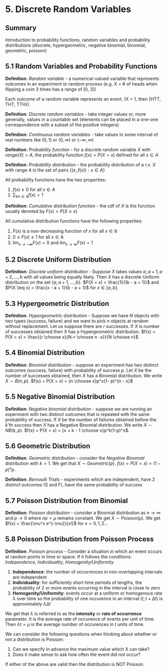 # 5. Discrete Random Variables

## Summary

Introduction to probability functions, random variables and probability distributions (discrete, hypergeometric, negative binomial, binomial, geometric, poisson)

## 5.1 Random Variables and Probability Functions

**Definition**: *Random variable* - a numerical-valued variable that represents outcomes in an experiment or random process (e.g. X = # of heads when flipping a coin 3 times has a range of [0, 3])

Each outcome of a random variable represents an event. (X = 1, then {HTT, THT, TTH}).

**Definition**: *Discrete random variables* - take integer values or, more generally, values in a countable set (elements can be placed in a one-one correspondence with a subset of the positive integers)

**Definition**: *Continuous random variables* - take values in some interval of real numbers like $(0, 1)​$ or $(0, \infty)​$ or $(-\infty, \infty)​$ 

**Definition**: *Probability function* - for a discrete random variable $X$ with $range(X) = A$, the probability function $f(x) = P(X = x)$ defined for all $x \in A$

**Definition**: *Probability distribution* - the probability distribution of a r.v. $X$ with range $A$ is the set of pairs $\{(x, f(x)) : x \in A\}$

All probability functions have the two properties:

1. $f(x) \geq 0$ for all $x \in A$
2. $\sum_{\forall x \in A} f(x) = 1$

**Definition**: *Cumulative distribution function* - the cdf of $X$ is the function usually denoted by $F(x) = P(X \leq x)$ 

All cumulative distribution functions have the following properties:

1. $F(x)$ is a non-decreasing function of $x$ for all $x \in \mathbb{R}$ 
2. $0 \leq F(x) \leq 1$ for all $x \in \mathbb{R}$
3. $\lim_{x \rightarrow -\infty} F(x) = 0$ and $lim_{x \rightarrow \infty} F(x) = 1$

## 5.2 Discrete Uniform Distribution

**Definition**: *Discrete uniform distribution* - Suppose $X$ takes values $a, a+1, a+2, \ldots, b$ with all values being equally likely. Then $X$ has a discrete Uniform distribution on the set $\{a, a+1, \ldots, b\}$. $P(X = x) = \frac{1}{(b - a + 1)}$ and $P(X \leq x) = \frac{x - a + 1}{b - a + 1}$ for $x \in [a, b]$. 

## 5.3 Hypergeometric Distribution

**Definition**: *Hypergeometric distribution* - Suppose we have $N$ objects with two types (success, failure) and we want to pick $n$ objects at random without replacement. Let us suppose there are $r$ successes. If $X$ is number of successes obtained then $X$ has a Hypergeometric distribution. $f(x) = P(X = x) =  \frac{{r \choose x}{N-r \choose n -x}}{N \choose n}$

## 5.4 Binomial Distribution

**Definition**: *Binomial distribution* - suppose an experiment has two distinct outcomes (success, failure) with probability of success $p$. Let $X$ be the number of successes obtained, then $X$ has a Binomial distribution. We write $X \sim B(n, p)$. $f(x) = P(X = x) = {n \choose x}p^x(1- p)^{n - x}$

## 5.5 Negative Binomial Distribution

**Definition**: *Negative binomial distribution* - suppose we are running an experiment with two distinct outcomes that is repeated with the same probability of success. If $X$ be the number of failures obtained before the $k$'th success then $X$ has a Negative Binomial distribution. We write $X \sim NB(k, p)$. $f(x) = P(X = x) = {x + k - 1 \choose x}p^k(1-p)^x$. 

## 5.6 Geometric Distribution

**Definition**: *Geometric distribution* - consider the *Negative Binomial* distribution with $k = 1$. We get that $X \sim Geometric(p)$. $f(x) = P(X = x) = (1 - p)^xp$. 

**Definition**: *Bernoulli Trials* - experiments which are independent, have 2 distinct outcomes (S and F), have the same probability of success

## 5.7 Poisson Distribution from Binomial

**Definition**: *Poisson distribution* - consider a Binomial distribution as $n \rightarrow \infty$ and $p \rightarrow 0$ where $np = \mu$ remains constant. We get $X \sim Poisson(\mu)$. We get $f(x) = \frac{\mu^x e^{-\mu}}{x!}$ for $x = 0, 1, 2 \ldots​$

## 5.8 Poisson Distribution from Poisson Process

**Definition**: *Poisson process* - Consider a situation in which an event occurs at random points in time or space. If it follows the conditions: *Independence*, *Individuality*, *Homogenity/Uniformity*

1. **Independence**: the number of occurrences in non-overlapping intervals are independent
2. **Individuality**: for sufficiently short time periods of lengths, the probability of 2 or more events occurring in the interval is close to zero
3. **Homogenity/Uniformity**: events occur at a uniform or homogenous rate $\lambda$ over time so the probability of one occurence in an interval $(t, t + \Delta t)$ is approximately $\lambda \Delta t$ 

We get that $\lambda$ is referred to as the **intensity** or **rate of occurrence** parameter. It is the average rate of occurence of events per unit of time. Then $\lambda t = \mu$ is the average number of occurences in $t$ units of time.

We can consider the following questions when thinking about whether or not a distribution is Poisson:

1. Can we specify in advance the maximum value which X can take?
2. Does it make sense to ask how often the event did not occur?

If either of the above are valid then the distribution is NOT Poisson.